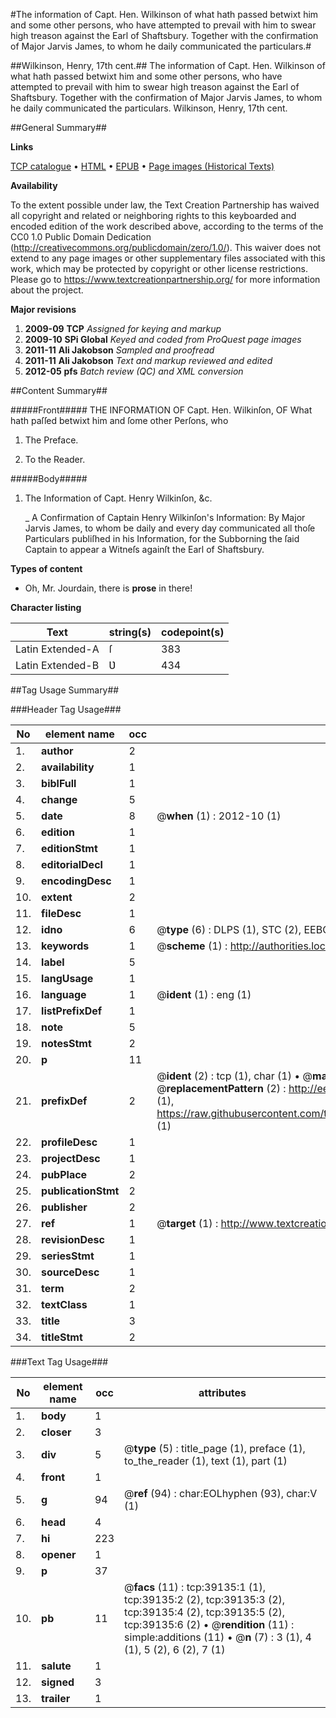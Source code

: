 #The information of Capt. Hen. Wilkinson of what hath passed betwixt him and some other persons, who have attempted to prevail with him to swear high treason against the Earl of Shaftsbury. Together with the confirmation of Major Jarvis James, to whom he daily communicated the particulars.#

##Wilkinson, Henry, 17th cent.##
The information of Capt. Hen. Wilkinson of what hath passed betwixt him and some other persons, who have attempted to prevail with him to swear high treason against the Earl of Shaftsbury. Together with the confirmation of Major Jarvis James, to whom he daily communicated the particulars.
Wilkinson, Henry, 17th cent.

##General Summary##

**Links**

[TCP catalogue](http://www.ota.ox.ac.uk/tcp/)  • 
[HTML](http://tei.it.ox.ac.uk/tcp/Texts-HTML/free/A66/A66064.html)  • 
[EPUB](http://tei.it.ox.ac.uk/tcp/Texts-EPUB/free/A66/A66064.epub) • 
[Page images (Historical Texts)](https://historicaltexts.jisc.ac.uk/eebo-99834631e)

**Availability**

To the extent possible under law, the Text Creation Partnership has waived all copyright and related or neighboring rights to this keyboarded and encoded edition of the work described above, according to the terms of the CC0 1.0 Public Domain Dedication (http://creativecommons.org/publicdomain/zero/1.0/). This waiver does not extend to any page images or other supplementary files associated with this work, which may be protected by copyright or other license restrictions. Please go to https://www.textcreationpartnership.org/ for more information about the project.

**Major revisions**

1. __2009-09__ __TCP__ *Assigned for keying and markup*
1. __2009-10__ __SPi Global__ *Keyed and coded from ProQuest page images*
1. __2011-11__ __Ali Jakobson__ *Sampled and proofread*
1. __2011-11__ __Ali Jakobson__ *Text and markup reviewed and edited*
1. __2012-05__ __pfs__ *Batch review (QC) and XML conversion*

##Content Summary##

#####Front#####
THE INFORMATION OF Capt. Hen. Wilkinſon, OF What hath paſſed betwixt him and ſome other Perſons, who
1. The Preface.

1. To the Reader.

#####Body#####

1. The Information of Capt. Henry Wilkinſon, &c.

    _ A Confirmation of Captain Henry Wilkinſon's Information: By Major Jarvis James, to whom be daily and every day communicated all thoſe Particulars publiſhed in his Information, for the Subborning the ſaid Captain to appear a Witneſs againſt the Earl of Shaftsbury.

**Types of content**

  * Oh, Mr. Jourdain, there is **prose** in there!

**Character listing**


|Text|string(s)|codepoint(s)|
|---|---|---|
|Latin Extended-A|ſ|383|
|Latin Extended-B|Ʋ|434|

##Tag Usage Summary##

###Header Tag Usage###

|No|element name|occ|attributes|
|---|---|---|---|
|1.|__author__|2||
|2.|__availability__|1||
|3.|__biblFull__|1||
|4.|__change__|5||
|5.|__date__|8| @__when__ (1) : 2012-10 (1)|
|6.|__edition__|1||
|7.|__editionStmt__|1||
|8.|__editorialDecl__|1||
|9.|__encodingDesc__|1||
|10.|__extent__|2||
|11.|__fileDesc__|1||
|12.|__idno__|6| @__type__ (6) : DLPS (1), STC (2), EEBO-CITATION (1), PROQUEST (1), VID (1)|
|13.|__keywords__|1| @__scheme__ (1) : http://authorities.loc.gov/ (1)|
|14.|__label__|5||
|15.|__langUsage__|1||
|16.|__language__|1| @__ident__ (1) : eng (1)|
|17.|__listPrefixDef__|1||
|18.|__note__|5||
|19.|__notesStmt__|2||
|20.|__p__|11||
|21.|__prefixDef__|2| @__ident__ (2) : tcp (1), char (1)  •  @__matchPattern__ (2) : ([0-9\-]+):([0-9IVX]+) (1), (.+) (1)  •  @__replacementPattern__ (2) : http://eebo.chadwyck.com/downloadtiff?vid=$1&page=$2 (1), https://raw.githubusercontent.com/textcreationpartnership/Texts/master/tcpchars.xml#$1 (1)|
|22.|__profileDesc__|1||
|23.|__projectDesc__|1||
|24.|__pubPlace__|2||
|25.|__publicationStmt__|2||
|26.|__publisher__|2||
|27.|__ref__|1| @__target__ (1) : http://www.textcreationpartnership.org/docs/. (1)|
|28.|__revisionDesc__|1||
|29.|__seriesStmt__|1||
|30.|__sourceDesc__|1||
|31.|__term__|2||
|32.|__textClass__|1||
|33.|__title__|3||
|34.|__titleStmt__|2||


###Text Tag Usage###

|No|element name|occ|attributes|
|---|---|---|---|
|1.|__body__|1||
|2.|__closer__|3||
|3.|__div__|5| @__type__ (5) : title_page (1), preface (1), to_the_reader (1), text (1), part (1)|
|4.|__front__|1||
|5.|__g__|94| @__ref__ (94) : char:EOLhyphen (93), char:V (1)|
|6.|__head__|4||
|7.|__hi__|223||
|8.|__opener__|1||
|9.|__p__|37||
|10.|__pb__|11| @__facs__ (11) : tcp:39135:1 (1), tcp:39135:2 (2), tcp:39135:3 (2), tcp:39135:4 (2), tcp:39135:5 (2), tcp:39135:6 (2)  •  @__rendition__ (11) : simple:additions (11)  •  @__n__ (7) : 3 (1), 4 (1), 5 (2), 6 (2), 7 (1)|
|11.|__salute__|1||
|12.|__signed__|3||
|13.|__trailer__|1||
